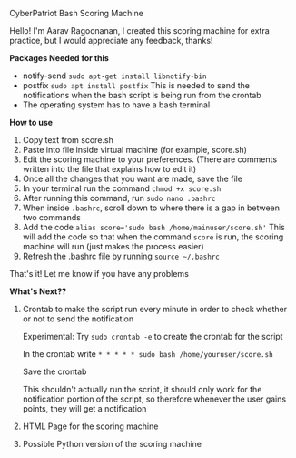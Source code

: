 CyberPatriot Bash Scoring Machine

Hello!
I'm Aarav Ragoonanan, I created this scoring machine for extra practice, but I would appreciate any feedback, thanks!

**Packages Needed for this**
- notify-send `sudo apt-get install libnotify-bin`
- postfix `sudo apt install postfix`
   This is needed to send the notifications when the bash script is being run from the crontab
- The operating system has to have a bash terminal

**How to use**
1. Copy text from score.sh
2. Paste into file inside virtual machine (for example, score.sh)
3. Edit the scoring machine to your preferences. (There are comments written into the file that explains how to edit it)
4. Once all the changes that you want are made, save the file
5. In your terminal run the command
`chmod +x score.sh`
6. After running this command, run
`sudo nano .bashrc`
7. When inside `.bashrc`, scroll down to where there is a gap in between two commands
8. Add the code
`alias score='sudo bash /home/mainuser/score.sh'`
This will add the code so that when the command `score` is run, the scoring machine will run (just makes the process easier)
9. Refresh the .bashrc file by running
`source ~/.bashrc`

That's it! Let me know if you have any problems


**What's Next??**
1. Crontab to make the script run every minute in order to check whether or not to send the notification
   
   Experimental: Try `sudo crontab -e` to create the crontab for the script
   
   In the crontab write `* * * * * sudo bash /home/youruser/score.sh`
   
   Save the crontab
   
   This shouldn't actually run the script, it should only work for the notification portion of the script, so therefore whenever the user gains points, they will get a notification
3. HTML Page for the scoring machine
4. Possible Python version of the scoring machine
